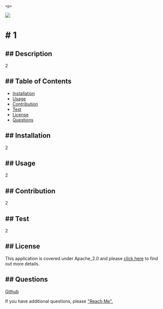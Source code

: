 
    <p>
  <img src="https://img.shields.io/badge/License-Apache_2.0-blue.svg">
  </p>
    <h1># 1</h1> 
    <h2>## Description</h2>
        <p>2</p>
    <h2>## Table of Contents</h2>
        <ul>
            <li><a href="#installation">Installation</a></li>
            <li><a href="#usage">Usage</a></li>
            <li><a href="#contribution">Contribution</a></li>
            <li><a href="#test">Test</a></li>
            <li><a href="#license">License</a></li>
            <li><a href="#questions">Questions</a></li>
        </ul>
    <h2 id="installation">## Installation</h2>
        <p>2</p>
    <h2 id="usage">## Usage</h2>
        <p>2</p>
    <h2 id="contribution">## Contribution</h2>
        <p>2</p>
    <h2 id="test">## Test</h2>
        <p>2</p>
    <h2 id="license">## License</h2>
        <p>
    This application is covered under Apache_2.0 and please <a href="https://choosealicense.com/licenses/">click here</a> to find out more details.
  </p>
    <h2 id="questions">## Questions</h2>
        <p><a href="https://github.com/2">Github</a></p>
        <p>If you have additional questions, please <a href="2">"Reach Me".</a><p>            
  